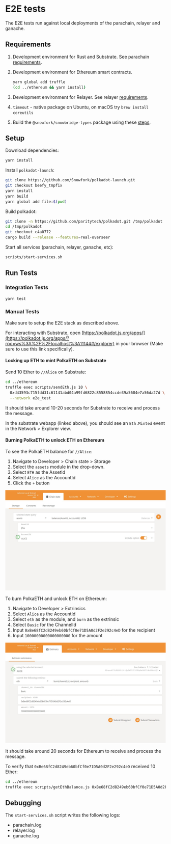 # E2E tests

The E2E tests run against local deployments of the parachain, relayer and ganache.

## Requirements

1. Development environment for Rust and Substrate. See parachain [requirements](../parachain/README.md#requirements).
2. Development environment for Ethereum smart contracts.

   ```bash
   yarn global add truffle
   (cd ../ethereum && yarn install)
    ```

3. Development environment for Relayer. See relayer [requirements](../relayer/README.md#requirements).
4. `timeout` - native package on Ubuntu, on macOS try ```brew install coreutils```
5. Build the `@snowfork/snowbridge-types` package using these [steps](../types/README.md#development).

## Setup

Download dependencies:

```bash
yarn install
```

Install `polkadot-launch`:

```bash
git clone https://github.com/Snowfork/polkadot-launch.git
git checkout beefy_tmpfix
yarn install
yarn build
yarn global add file:$(pwd)
```

Build polkadot:

```bash
git clone -n https://github.com/paritytech/polkadot.git /tmp/polkadot
cd /tmp/polkadot
git checkout c4a0772
cargo build --release --features=real-overseer
```

Start all services (parachain, relayer, ganache, etc):

```bash
scripts/start-services.sh
```

## Run Tests

### Integration Tests

```bash
yarn test
```

### Manual Tests

Make sure to setup the E2E stack as described above.

For interacting with Substrate, open [https://polkadot.js.org/apps/](https://polkadot.js.org/apps/?rpc=ws%3A%2F%2Flocalhost%3A11144#/explorer) in your browser (Make sure to use this link specifically).

#### Locking up ETH to mint PolkaETH on Substrate

Send 10 Ether to `//Alice` on Substrate:

```bash
cd ../ethereum
truffle exec scripts/sendEth.js 10 \
  0xd43593c715fdd31c61141abd04a99fd6822c8558854ccde39a5684e7a56da27d \
  --network e2e_test
```

It should take around 10-20 seconds for Substrate to receive and process the message.

In the substrate webapp (linked above), you should see an `Eth.Minted` event in the Network > Explorer view.

#### Burning PolkaETH to unlock ETH on Ethereum

To see the PolkaETH  balance for `//Alice`:

1. Navigate to Developer > Chain state > Storage
2. Select the `assets` module in the drop-down.
3. Select `ETH` as the AssetId
4. Select `Alice` as the AccountId
5. Click the `+` button

![Viewing the account balance for Alice](docs/query-balance.jpeg)

To burn PolkaETH and unlock ETH on Ethereum:

1. Navigate to Developer > Extrinsics
2. Select `Alice` as the AccountId
3. Select `eth` as the module, and `burn` as the extrinsic
4. Select `Basic` for the ChannelId
5. Input `0xBe68fC2d8249eb60bfCf0e71D5A0d2F2e292c4eD` for the recipient
6. Input `10000000000000000000` for the amount

![Viewing the account balance for Alice](docs/burn-polkaeth.jpeg)

It should take around 20 seconds for Ethereum to receive and process the message.

To verify that `0xBe68fC2d8249eb60bfCf0e71D5A0d2F2e292c4eD` received 10 Ether:

```bash
cd ../ethereum
truffle exec scripts/getEthBalance.js 0xBe68fC2d8249eb60bfCf0e71D5A0d2F2e292c4eD --network e2e_test
```

## Debugging

The `start-services.sh` script writes the following logs:

* parachain.log
* relayer.log
* ganache.log
